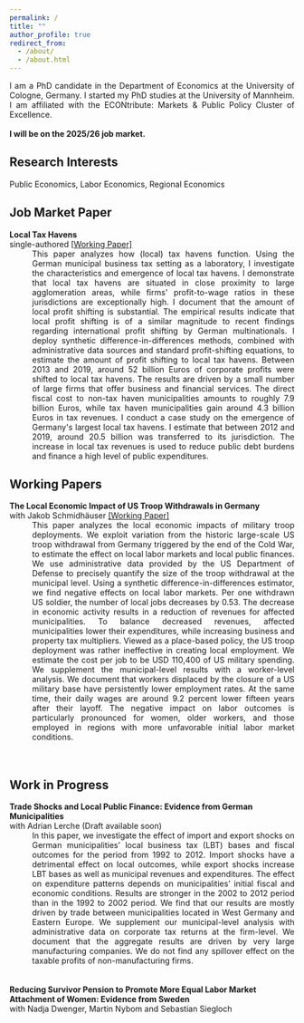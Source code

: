 ```yaml
---
permalink: /
title: ""
author_profile: true
redirect_from: 
  - /about/
  - /about.html
---
```


<div style="text-align: justify"> I am a PhD candidate in the Department of Economics at the University of Cologne, Germany. I started my PhD studies at the University of Mannheim. I am affiliated with the ECONtribute: Markets & Public Policy Cluster of Excellence. </div>

<br />

<div style="text-align: justify; font-weight: bold"> I will be on the 2025/26 job market. </div>


Research Interests
------
Public Economics, Labor Economics, Regional Economics


Job Market Paper
------

<dt><strong>Local Tax Havens</strong></dt>
single-authored   <a href="https://jkochems.github.io/files/local_tax_havens.pdf" title="[Working Paper]">[Working Paper]</a> <br />
<dd><div style="text-align: justify"> This paper analyzes how (local) tax havens function. Using the German municipal business tax setting as a laboratory, I investigate the characteristics and emergence of local tax havens. I demonstrate that local tax havens are situated in close proximity to large agglomeration areas, while firms' profit-to-wage ratios in these jurisdictions are exceptionally high. I document that the amount of local profit shifting is substantial. The empirical results indicate that local profit shifting is of a similar magnitude to recent findings regarding international profit shifting by German multinationals. I deploy synthetic difference-in-differences methods, combined with administrative data sources and standard profit-shifting equations, to estimate the amount of profit shifting to local tax havens. Between 2013 and 2019, around 52 billion Euros of corporate profits were shifted to local tax havens. The results are driven by a small number of large firms that offer business and financial services. The direct fiscal cost to non-tax haven municipalities amounts to roughly 7.9 billion Euros, while tax haven municipalities gain around 4.3 billion Euros in tax revenues. I conduct a case study on the emergence of Germany's largest local tax havens. I estimate that between 2012 and 2019, around 20.5 billion was transferred to its jurisdiction. The increase in local tax revenues is used to reduce public debt burdens and finance a high level of public expenditures. <br /> </div> </dd>



Working Papers
------

<dt><strong>The Local Economic Impact of US Troop Withdrawals in Germany</strong> </dt>
with Jakob Schmidhäuser   <a href="https://jkochems.github.io/files/troops.pdf" title="[Working Paper]">[Working Paper]</a> <br />
<dd><div style="text-align: justify"> This paper analyzes the local economic impacts of military troop deployments. We exploit variation from the historic large-scale US troop withdrawal from Germany triggered by the end of the Cold War, to estimate the effect on local labor markets and local public finances. We use administrative data provided by the US Department of Defense to precisely quantify the size of the troop withdrawal at the municipal level. Using a synthetic difference-in-differences estimator, we find negative effects on local labor markets. Per one withdrawn US soldier, the number of local jobs decreases by 0.53. The decrease in economic activity results in a reduction of revenues for affected municipalities. To balance decreased revenues, affected municipalities lower their expenditures, while increasing business and property tax multipliers. Viewed as a place-based policy, the US troop deployment was rather ineffective in creating local employment. We estimate the cost per job to be USD 110,400 of US military spending. We supplement the municipal-level results with a worker-level analysis. We document that workers displaced by the closure of a US military base have persistently lower employment rates. At the same time, their daily wages are around 9.2 percent lower fifteen years after their layoff. The negative impact on labor outcomes is particularly pronounced for women, older workers, and those employed in regions with more unfavorable initial labor market conditions. <br /> </div> </dd>


 <br />
 <br />

Work in Progress
------

<dt><strong>Trade Shocks and Local Public Finance: Evidence from German Municipalities</strong> </dt>
with Adrian Lerche (Draft available soon) <br />
<dd><div style="text-align: justify"> In this paper, we investigate the effect of import and export shocks on German municipalities’
local business tax (LBT) bases and fiscal outcomes for the period from 1992 to 2012. Import shocks
have a detrimental effect on local outcomes, while export shocks increase LBT bases as well as municipal
revenues and expenditures. The effect on expenditure patterns depends on municipalities’ initial fiscal
and economic conditions. Results are stronger in the 2002 to 2012 period than in the 1992 to 2002 period.
We find that our results are mostly driven by trade between municipalities located in West Germany and
Eastern Europe. We supplement our municipal-level analysis with administrative data on corporate tax returns at the firm-level. 
We document that the aggregate results are driven by very large manufacturing companies. We do not find any spillover effect on the taxable profits of non-manufacturing firms.<br /> </div> </dd>


 <br />
 <br />
<dt><strong>Reducing Survivor Pension to Promote More Equal Labor Market Attachment of Women: Evidence
from Sweden</strong> </dt>
with Nadja Dwenger, Martin Nybom and Sebastian Siegloch <br />




